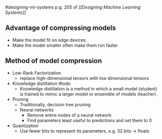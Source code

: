 #designing-ml-systems 
p.g. 205 of *[[Designing Machine Learning Systems]]*

## Advantage of compressing models
- Make the model fit on edge devices
- Make the model smaller often make them run faster

## Method of model compression
- Low-Rank Factorization
	- replace high-dimensional tensors with low dimensional tensors
- Knowledge distillation #todo 
	- Knowledge distillation is a method in which a small model (student) is trained to mimic a larger model or ensemble of models (teacher).
- Pruning
	- Traditionally, decision tree pruning
	- Neural networks
		- Remove entire nodes of a neural network
		- Find parameters least useful to predictions and set them to 0
- Quantization
	- Use fewer bits to represent its parameters, e.g. 32 bits -> floats